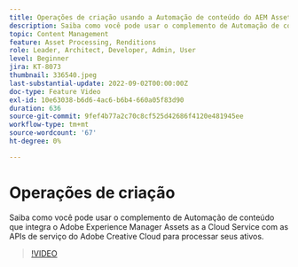 ```yaml
---
title: Operações de criação usando a Automação de conteúdo do AEM Assets
description: Saiba como você pode usar o complemento de Automação de conteúdo que integra o Adobe Experience Manager Assets as a Cloud Service com as APIs de serviço do Adobe Creative Cloud para processar seus ativos.
topic: Content Management
feature: Asset Processing, Renditions
role: Leader, Architect, Developer, Admin, User
level: Beginner
jira: KT-8073
thumbnail: 336540.jpeg
last-substantial-update: 2022-09-02T00:00:00Z
doc-type: Feature Video
exl-id: 10e63038-b6d6-4ac6-b6b4-660a05f83d90
duration: 636
source-git-commit: 9fef4b77a2c70c8cf525d42686f4120e481945ee
workflow-type: tm+mt
source-wordcount: '67'
ht-degree: 0%

---
```


# Operações de criação

Saiba como você pode usar o complemento de Automação de conteúdo que integra o Adobe Experience Manager Assets as a Cloud Service com as APIs de serviço do Adobe Creative Cloud para processar seus ativos.

>[!VIDEO](https://video.tv.adobe.com/v/336540?quality=12&learn=on)
